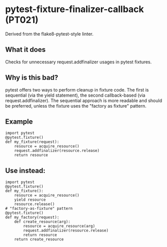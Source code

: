# pytest-fixture-finalizer-callback (PT021)
Derived from the flake8-pytest-style linter.
## What it does
Checks for unnecessary request.addfinalizer usages in pytest fixtures.
## Why is this bad?
pytest offers two ways to perform cleanup in fixture code. The first is
sequential (via the yield statement), the second callback-based (via
request.addfinalizer).
The sequential approach is more readable and should be preferred, unless
the fixture uses the "factory as fixture" pattern.
## Example
```
import pytest
@pytest.fixture()
def my_fixture(request):
    resource = acquire_resource()
    request.addfinalizer(resource.release)
    return resource
```
## Use instead:
```
import pytest
@pytest.fixture()
def my_fixture():
    resource = acquire_resource()
    yield resource
    resource.release()
# "factory-as-fixture" pattern
@pytest.fixture()
def my_factory(request):
    def create_resource(arg):
        resource = acquire_resource(arg)
        request.addfinalizer(resource.release)
        return resource
    return create_resource
```